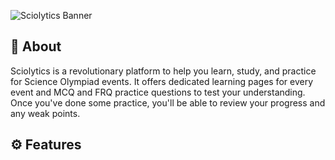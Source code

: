 ![Sciolytics Banner](/public/SciolyticsBanner.png "Sciolytics Banner")
## 📖 About
Sciolytics is a revolutionary platform to help you learn, study, and practice for Science Olympiad events. It offers dedicated learning pages for every event and MCQ and FRQ practice questions to test your understanding. Once you've done some practice, you'll be able to review your progress and any weak points.

## ⚙️ Features
